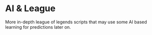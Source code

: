# AI & League
 More in-depth league of legends scripts that may use some AI based learning for predictions later on.
